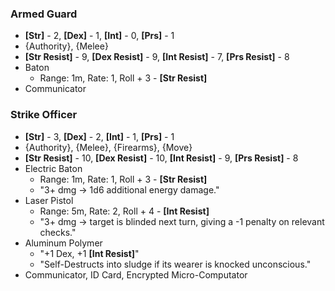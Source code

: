 ### Armed Guard
- **\[Str\]** - 2, **\[Dex\]** - 1, **\[Int\]** - 0, **\[Prs\]** - 1
- {Authority}, {Melee}
- **\[Str Resist\]** - 9, **\[Dex Resist\]** - 9, **\[Int Resist\]** - 7, **\[Prs Resist\]** - 8
- Baton
	- Range: 1m, Rate: 1, Roll + 3 - **\[Str Resist\]**
- Communicator

### Strike Officer
- **\[Str\]** - 3, **\[Dex\]** - 2, **\[Int\]** - 1, **\[Prs\]** - 1
- {Authority}, {Melee}, {Firearms}, {Move}
- **\[Str Resist\]** - 10, **\[Dex Resist\]** - 10, **\[Int Resist\]** - 9, **\[Prs Resist\]** - 8
- Electric Baton
	- Range: 1m, Rate: 1, Roll + 3 - **\[Str Resist\]**
	- "3+ dmg → 1d6 additional energy damage."
- Laser Pistol
	- Range: 5m, Rate: 2, Roll + 4 - **\[Int Resist\]**
	- "3+ dmg → target is blinded next turn, giving a -1 penalty on relevant checks."
- Aluminum Polymer
	- "+1 Dex, +1 **\[Int Resist\]**"
	- "Self-Destructs into sludge if its wearer is knocked unconscious."
- Communicator, ID Card, Encrypted Micro-Computator
